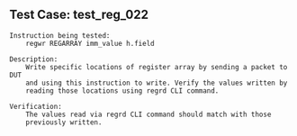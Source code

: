 
Test Case: test_reg_022
-----------------------

    Instruction being tested:
        regwr REGARRAY imm_value h.field

    Description:
        Write specific locations of register array by sending a packet to DUT
        and using this instruction to write. Verify the values written by
        reading those locations using regrd CLI command.

    Verification:
        The values read via regrd CLI command should match with those
        previously written.
